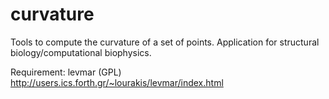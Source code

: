 # curvature
Tools to compute the curvature of a set of points. Application for structural biology/computational biophysics.

Requirement:
levmar (GPL)
http://users.ics.forth.gr/~lourakis/levmar/index.html
